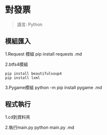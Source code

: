 # 對發票
> 語言: Python

## 模組匯入
1.Request 模組 pip install requests .md

2.btfs4模組
```
pip install beautifulsoup4
pip install lxml
```
3.Pygame模組 python -m pip install pygame .md

## 程式執行

1.cd到資料夾

2.執行main.py python main.py .md
